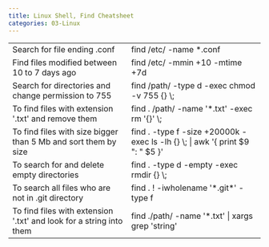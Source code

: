 ```yaml
---
title: Linux Shell, Find Cheatsheet
categories: 03-Linux
---
```


<table>
  <tr>
    <td>Search for file ending .conf</td>
    <td>find /etc/ -name *.conf</td>
  </tr>
  <tr>
    <td>Find files modified between 10 to 7 days ago</td>
    <td>find /etc/ -mmin +10 -mtime +7d</td>
  </tr>
  <tr>
    <td>Search for directories and change permission to 755</td>
    <td>find /path/ -type d -exec chmod -v 755 {} \;</td>
  </tr>
  <tr>
    <td>To find files with extension '.txt' and remove them</td>
    <td>find . /path/ -name '*.txt' -exec rm '{}' \;</td>
  </tr>
  <tr>
    <td>To find files with size bigger than 5 Mb and sort them by size</td>
    <td>find . -type f -size +20000k -exec ls -lh {} \; | awk '{ print $9 ": " $5 }'</td>
  </tr>
  <tr>
    <td>To search for and delete empty directories</td>
    <td>find . -type d -empty -exec rmdir {} \;</td>
  </tr>
  <tr>
    <td>To search all files who are not in .git directory</td>
    <td>find . ! -iwholename '*.git*' -type f</td>
  </tr>
  <tr>
    <td>To find files with extension '.txt' and look for a string into them</td>
    <td>find ./path/ -name '*.txt' | xargs grep 'string'</td>
  </tr>
</table>
